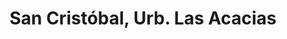 ---
title: San Cristóbal, Urb. Las Acacias
url: /san-cristobal-urb-las-acacias/
latitude: 7.763
longitude: -72.217
---